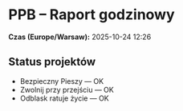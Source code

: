 # PPB – Raport godzinowy
**Czas (Europe/Warsaw):** 2025-10-24 12:26

## Status projektów
- Bezpieczny Pieszy — OK
- Zwolnij przy przejściu — OK
- Odblask ratuje życie — OK

